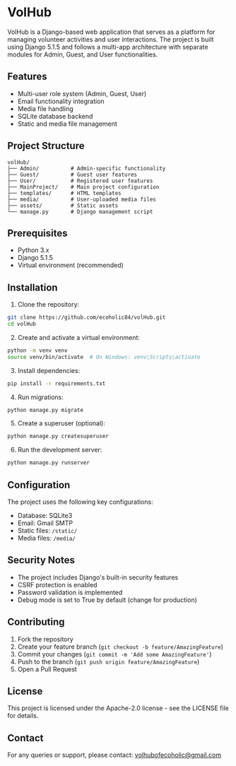 # VolHub

VolHub is a Django-based web application that serves as a platform for managing volunteer activities and user interactions. The project is built using Django 5.1.5 and follows a multi-app architecture with separate modules for Admin, Guest, and User functionalities.

## Features

- Multi-user role system (Admin, Guest, User)
- Email functionality integration
- Media file handling
- SQLite database backend
- Static and media file management

## Project Structure

```
volHub/
├── Admin/          # Admin-specific functionality
├── Guest/          # Guest user features
├── User/           # Registered user features
├── MainProject/    # Main project configuration
├── templates/      # HTML templates
├── media/          # User-uploaded media files
├── assets/         # Static assets
└── manage.py       # Django management script
```

## Prerequisites

- Python 3.x
- Django 5.1.5
- Virtual environment (recommended)

## Installation

1. Clone the repository:
```bash
git clone https://github.com/ecoholic84/volHub.git
cd volHub
```

2. Create and activate a virtual environment:
```bash
python -m venv venv
source venv/bin/activate  # On Windows: venv\Scripts\activate
```

3. Install dependencies:
```bash
pip install -r requirements.txt
```

4. Run migrations:
```bash
python manage.py migrate
```

5. Create a superuser (optional):
```bash
python manage.py createsuperuser
```

6. Run the development server:
```bash
python manage.py runserver
```

## Configuration

The project uses the following key configurations:

- Database: SQLite3
- Email: Gmail SMTP
- Static files: `/static/`
- Media files: `/media/`

## Security Notes

- The project includes Django's built-in security features
- CSRF protection is enabled
- Password validation is implemented
- Debug mode is set to True by default (change for production)

## Contributing

1. Fork the repository
2. Create your feature branch (`git checkout -b feature/AmazingFeature`)
3. Commit your changes (`git commit -m 'Add some AmazingFeature'`)
4. Push to the branch (`git push origin feature/AmazingFeature`)
5. Open a Pull Request

## License

This project is licensed under the Apache-2.0 license - see the LICENSE file for details.

## Contact

For any queries or support, please contact: volhubofecoholic@gmail.com 
